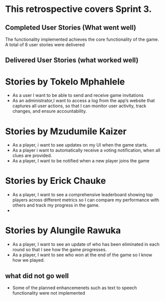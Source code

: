 # This retrospective covers Sprint 3.

## Completed User Stories (What went well)
The functionality implemented achieves the core functionality of the game.
A total of 8 user stories were delivered

## Delivered User Stories (what worked well)
# Stories by Tokelo Mphahlele
- As a user I want to be able to send and receive game invitations 
- As an administrator,I want to access a log from the app’s website that captures all user actions, so that I can monitor user activity, track changes, and ensure accountability.

# Stories by Mzudumile Kaizer
- As a player, i want to see updates on my UI when the game starts.
- As a player i want to automatically receive a voting notification, when all clues are provided.
- As a player, I want to be notified when a new player joins the game

# Stories by Erick Chauke
- As a player, I want to see a comprehensive leaderboard showing top players across different metrics so I can compare my performance with others and track my progress in the game.
- 
# Stories by Alungile Rawuka
- As a player, I want to see an update of who has been eliminated in each round so that I see how the game progresses.
- As a player, I want to see who won at the end of the game so I know how we played.

## what did not go well
- Some of the planned enhancemenets such as text to speech functionality were not implemented

